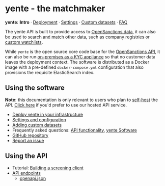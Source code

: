 # yente - the matchmaker

**yente:** **Intro** · [Deployment](/docs/yente/deploy/) · [Settings](/docs/yente/settings/) · [Custom datasets](/docs/yente/datasets/) · [FAQ](/faq/?section=yente&section=API)

The yente API is built to provide access to [OpenSanctions data](/datasets/), it can also be used to [search and match other data](/docs/yente/datasets/), such as [company registries](/kyb/) or [custom watchlists](/docs/yente/datasets/).

While `yente` is the open source core code base for the [OpenSanctions API](https://api.opensanctions.org), it can also be run [on-premises as a KYC appliance](/docs/self-hosted/) so that no customer data leaves the deployment context. The software is distributed as a Docker image with a pre-defined `docker-compose.yml` configuration that also provisions the requisite ElasticSearch index.

## Using the software

**Note:** this documentation is only relevant to users who plan to [self-host](/docs/on-premise/) the API. [Click here](/api/) if you'd prefer to use our hosted API service.

* [Deploy yente in your infrastructure](/docs/yente/deploy/)
* [Settings and configuration](/docs/yente/settings/)
* [Adding custom datasets](/docs/yente/datasets/)
* Frequently asked questions: [API functionality](/faq/?section=API), [yente Software](/faq/?section=yente)
* [GitHub repository](https://github.com/opensanctions/yente)
* [Report an issue](https://github.com/opensanctions/yente/issues/new)

## Using the API

* Tutorial: [Building a screening client](/docs/api/matching/)
* [API endpoints](https://api.opensanctions.org)
    * [openapi.json](https://api.opensanctions.org/openapi.json)